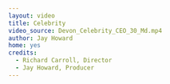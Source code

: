```yaml
---
layout: video
title: Celebrity
video_source: Devon_Celebrity_CEO_30_Md.mp4
author: Jay Howard
home: yes
credits:
  - Richard Carroll, Director
  - Jay Howard, Producer
---
```

